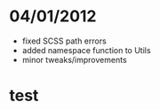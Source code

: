 # 04/01/2012

- fixed SCSS path errors
- added namespace function to Utils
- minor tweaks/improvements

# test